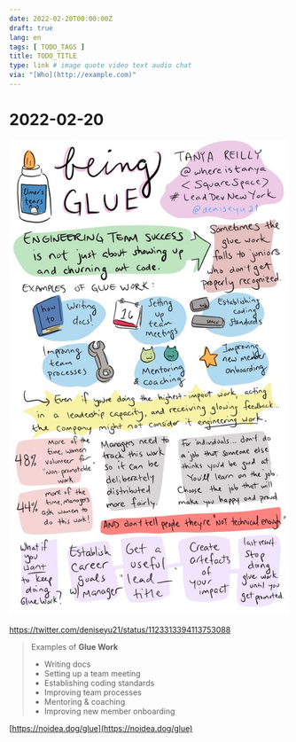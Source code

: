 ```yaml
---
date: 2022-02-20T00:00:00Z
draft: true
lang: en
tags: [ TODO_TAGS ]
title: TODO_TITLE
type: link # image quote video text audio chat
via: "[Who](http://example.com)"
---
```



# 2022-02-20


![2022-02-20-5](2022-02-20-5.jpeg)

https://twitter.com/deniseyu21/status/1123313394113753088

> Examples of **Glue Work**
> 
> * Writing docs
> * Setting up a team meeting
> * Establishing coding standards
> * Improving team processes
> * Mentoring & coaching
> * Improving new member onboarding

[https://noidea.dog/glue](https://noidea.dog/glue)

